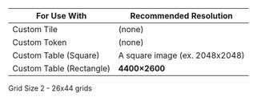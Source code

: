 |For Use With|Recommended Resolution|
|---|---|
|Custom Tile|(none)|
|Custom Token|(none)|
|Custom Table (Square)|A square image (ex. 2048x2048)|
|Custom Table (Rectangle)|**4400×2600**|
Grid Size 2 - 26x44 grids